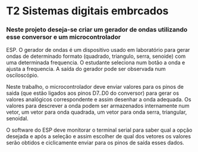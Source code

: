 # T2 Sistemas digitais embrcados

### Neste projeto deseja-se criar um gerador de ondas utilizando esse conversor e um microcontrolador
ESP. 
O gerador de ondas é um dispositivo usado em laboratório para gerar ondas de determinado formato
(quadrado, triangulo, serra, senoide) com uma determinada frequencia. O estudante seleciona num botão a
onda e ajusta a frequencia. A saída do gerador pode ser observada num osciloscópio.

Neste trabalho, o microcontrolador deve enviar valores para os pinos de saida (que estão ligados aos pinos
D7..D0 do conversor) para gerar os valores analógicos correspondente e assim desenhar a onda adequada.
Os valores para descrever a onda podem ser armazenados internamente num vetor, um vetor para onda
quadrada, um vetor para onda serra, triangular, senoidal.

O software do ESP deve monitorar o terminal serial para
saber qual a opção desejada e após a seleção e assim escolher de
qual dos vetores os valores serão obtidos e ciclicamente enviar
para os pinos de saída esses dados.